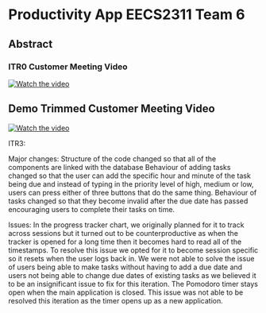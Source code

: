# Productivity App EECS2311 Team 6
## Abstract

### ITR0 Customer Meeting Video
[![Watch the video](https://github.com/AntMa4002/2311-productivity-app/assets/114103022/4ee77143-eb48-44bf-898b-29a7f73fd19a
)](https://youtu.be/PCvcRVsgMSM)

## Demo Trimmed Customer Meeting Video
[![Watch the video](https://github.com/AntMa4002/2311-productivity-app/assets/114103022/4ee77143-eb48-44bf-898b-29a7f73fd19a
)](https://youtu.be/b8aDrwF0bdo)

ITR3:

Major changes:
Structure of the code changed so that all of the components are linked with the database
Behaviour of adding tasks changed so that the user can add the specific hour and minute of the task being due and instead of typing in the priority level of high, medium or low, users can press either of three buttons that do the same thing.
Behaviour of tasks changed so that they become invalid after the due date has passed encouraging users to complete their tasks on time.

Issues:
In the progress tracker chart, we originally planned for it to track across sessions but it turned out to be counterproductive as when the tracker is opened for a long time then it becomes hard to read all of the timestamps. To resolve this issue we opted for it to become session specific so it resets when the user logs back in.
We were not able to solve the issue of users being able to make tasks without having to add a due date and users not being able to change due dates of existing tasks as we believed it to be an insignificant issue to fix for this iteration.
The Pomodoro timer stays open when the main application is closed. This issue was not able to be resolved this iteration as the timer opens up as a new application. 

